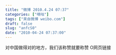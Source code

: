 ```yaml
---
title: "微博 2010.4.24 07:37"
categories: ["嘀咕"]
tags: ["来自微博 weibo.com"]
draft: false
slug: "anfcS0"
date: "2010-04-24 07:37:00"
---
```


<p>对中国做得对的地方，我们该称赞就要称赞  O网页链接 ​​​​</p>
